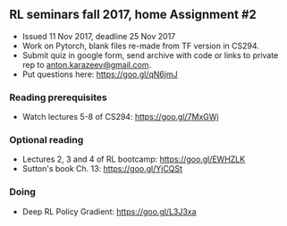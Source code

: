 ## RL seminars fall 2017, home Assignment #2
  - Issued 11 Nov 2017, deadline 25 Nov 2017
  - Work on Pytorch, blank files re-made from TF version in CS294.
  - Submit quiz in google form, send archive with code or links to private rep to anton.karazeev@gmail.com.
  - Put questions here: https://goo.gl/qN6jmJ

### Reading prerequisites
- Watch lectures 5-8 of CS294: https://goo.gl/7MxGWj

### Optional reading
- Lectures 2, 3 and 4 of RL bootcamp: https://goo.gl/EWHZLK
- Sutton's book Ch. 13: https://goo.gl/YjCQSt

### Doing
- Deep RL Policy Gradient: https://goo.gl/L3J3xa